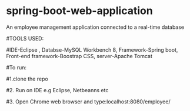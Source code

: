 # spring-boot-web-application
An employee management application connected to a real-time database

#TOOLS USED: 

#IDE-Eclipse , Databse-MySQL Workbench 8, Framework-Spring boot, Front-end framework-Boostrap CSS, server-Apache Tomcat

#To run: 

#1.clone the repo 

#2. Run on IDE e.g Eclipse, Netbeanns etc

#3. Open Chrome web browser and type:localhost:8080/employee/
